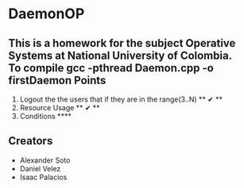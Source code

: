 DaemonOP
========
This is a homework for the subject **Operative Systems** at National University of Colombia.  
To compile **gcc -pthread Daemon.cpp -o firstDaemon**
Points
------
1. Logout the the users that if they are in the range(3..N) ** ✔ **   
2. Resource Usage ** ✔ **   
3. Conditions ****  

Creators  
--------
* Alexander Soto  
* Daniel Velez  
* Isaac Palacios  
